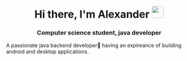 <h1 align="center">Hi there, I'm <a target="_blank">Alexander</a> 
<img src="https://github.com/blackcater/blackcater/raw/main/images/Hi.gif" height="32"/></h1>
<h3 align="center">Computer science student, java developer</h3>

A passionate java backend developer🚀 having an expireance of building android and desktop applications. 
